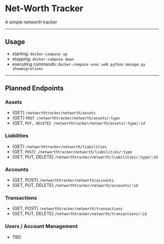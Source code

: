 # Net-Worth Tracker

A simple networth tracker

---

## Usage

- starting: `docker-compose up`
- stopping: `docker-compose down`
- executing commands:
  `docker-compose exec web python manage.py showmigrations`

---

## Planned Endpoints

### Assets

- {GET} `/networthtracker/networth/assets`
- {GET} `POST /networthtracker/networth/assets/:type`
- {GET, `PUT, DELETE} /networthtracker/networth/assets/:type/:id`

### Liabilities

- {GET} `/networthtracker/networth/liabilities`
- {GET, `POST} /networthtracker/networth/liabilities/:type`
- {GET, PUT, DELETE} `/networthtracker/networth/liabilities/:type/:id`

### Accounts

- {GET, POST} `/networthtracker/networth/accounts`
- {GET, PUT, DELETE} `/networthtracker/networth/accounts/:id`

### Transactions

- {GET, POST} `/networthtracker/networth/transactions`
- {GET, PUT, DELETE} `/networthtracker/networth/transactions/:id`

### Users / Account Management

- TBD
